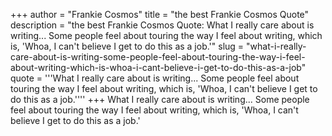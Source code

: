 +++
author = "Frankie Cosmos"
title = "the best Frankie Cosmos Quote"
description = "the best Frankie Cosmos Quote: What I really care about is writing... Some people feel about touring the way I feel about writing, which is, 'Whoa, I can't believe I get to do this as a job.'"
slug = "what-i-really-care-about-is-writing-some-people-feel-about-touring-the-way-i-feel-about-writing-which-is-whoa-i-cant-believe-i-get-to-do-this-as-a-job"
quote = '''What I really care about is writing... Some people feel about touring the way I feel about writing, which is, 'Whoa, I can't believe I get to do this as a job.''''
+++
What I really care about is writing... Some people feel about touring the way I feel about writing, which is, 'Whoa, I can't believe I get to do this as a job.'

